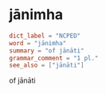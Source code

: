 # jānimha

``` toml
dict_label = "NCPED"
word = "jānimha"
summary = "of jānāti"
grammar_comment = "1 pl."
see_also = ["jānāti"]
```

of jānāti

